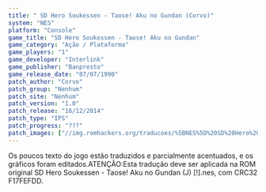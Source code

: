 ```yaml
---
title: " SD Hero Soukessen - Taose! Aku no Gundan (Corvo)"
system: "NES"
platform: "Console"
game_title: "SD Hero Soukessen - Taose! Aku no Gundan"
game_category: "Ação / Plataforma"
game_players: "1"
game_developer: "Interlink"
game_publisher: "Banpresto"
game_release_date: "07/07/1990"
patch_author: "Corvo"
patch_group: "Nenhum"
patch_site: "Nenhum"
patch_version: "1.0"
patch_release: "16/12/2014"
patch_type: "IPS"
patch_progress: "???"
patch_images: ["//img.romhackers.org/traducoes/%5BNES%5D%20SD%20Hero%20Soukessen%20-%20Taose!%20Aku%20no%20Gundan%20-%20Corvo%20-%201.png","//img.romhackers.org/traducoes/%5BNES%5D%20SD%20Hero%20Soukessen%20-%20Taose!%20Aku%20no%20Gundan%20-%20Corvo%20-%202.png","//img.romhackers.org/traducoes/%5BNES%5D%20SD%20Hero%20Soukessen%20-%20Taose!%20Aku%20no%20Gundan%20-%20Corvo%20-%203.png"]
---
```

Os poucos texto do jogo estão traduzidos e parcialmente acentuados, e os gráficos foram editados.ATENÇÃO:Esta tradução deve ser aplicada na ROM original SD Hero Soukessen - Taose! Aku no Gundan (J) [!].nes, com CRC32 F17FEFDD.